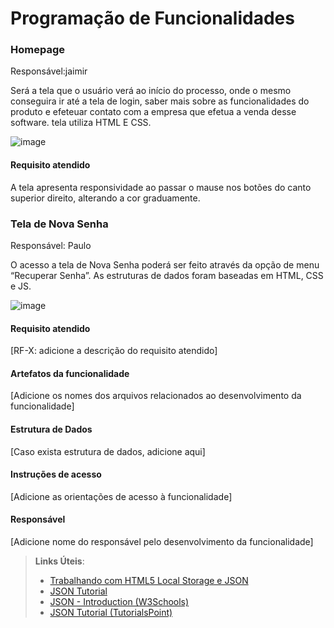 # Programação de Funcionalidades

### Homepage

Responsável:jaimir

Será a tela que o usuário verá ao início do processo, onde o mesmo conseguira ir até a tela de login, saber mais sobre as funcionalidades do produto e efeteuar contato com a empresa que efetua a venda desse software.
tela utiliza HTML E CSS.

![image](https://github.com/ICEI-PUC-Minas-PMV-ADS/pmv-ads-2024-1-e1-proj-web-t3-beveragesentry/assets/126877154/b2e89430-41e4-4fec-afbf-41e7ac04505c)


#### Requisito atendido

A tela apresenta responsividade ao passar o mause nos botões do canto superior direito, alterando a cor graduamente.


### Tela de Nova Senha

Responsável: Paulo

O acesso a tela de Nova Senha poderá ser feito através da opção de menu “Recuperar Senha”. As estruturas de dados foram baseadas em HTML, CSS e JS.

![image](https://github.com/ICEI-PUC-Minas-PMV-ADS/pmv-ads-2024-1-e1-proj-web-t3-beveragesentry/assets/164354590/7f935be4-e403-44b2-b7da-85d30f102f05)



#### Requisito atendido

[RF-X: adicione a descrição do requisito atendido]


#### Artefatos da funcionalidade

[Adicione os nomes dos arquivos relacionados ao desenvolvimento da funcionalidade]


#### Estrutura de Dados

[Caso exista estrutura de dados, adicione aqui]


#### Instruções de acesso

[Adicione as orientações de acesso à funcionalidade]


#### Responsável

[Adicione nome do responsável pelo desenvolvimento da funcionalidade]




> **Links Úteis**:
> - [Trabalhando com HTML5 Local Storage e JSON](https://www.devmedia.com.br/trabalhando-com-html5-local-storage-e-json/29045)
> - [JSON Tutorial](https://www.w3resource.com/JSON)
> - [JSON - Introduction (W3Schools)](https://www.w3schools.com/js/js_json_intro.asp)
> - [JSON Tutorial (TutorialsPoint)](https://www.tutorialspoint.com/json/index.htm)

